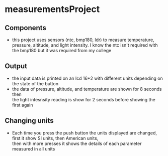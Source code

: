 # measurementsProject


## Components
 - this project uses sensors (ntc, bmp180, ldr) to measure temperature, pressure, altitude, and light intensity.
 I know the ntc isn't required with the bmp180 but it was required from my college

## Output
- the input data is printed on an lcd 16*2 with different units depending on the state of the button
- the data of pressure, altitude, and temperature are shown for 8 seconds then <br> the light intesnsity reading is show for 2 seconds before showing the first again

## Changing units
- Each time you press the push button the units displayed are changed, first it show SI units, then American units,<br> then with more presses it shows the details of each parameter measured in all units
